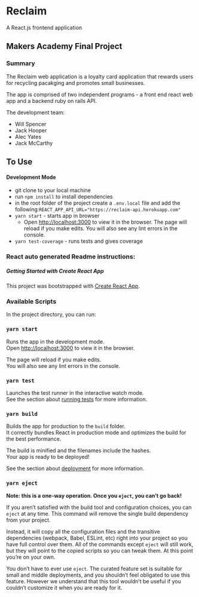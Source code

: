 # Reclaim

A React.js frontend application

## Makers Academy Final Project

### Summary

The Reclaim web application is a loyalty card application that rewards users for recycling pacakging and promotes small businesses.

The app is comprised of two independent programs - a front end react web app and a backend ruby on rails API.

The development team:
- Will Spencer
- Jack Hooper
- Alec Yates
- Jack McCarthy

## To Use

#### Development Mode
- git clone to your local machine
- run `npm install` to install dependencies
- in the root folder of the project create a `.env.local` file and add the following:`REACT_APP_API_URL="https://reclaim-api.herokuapp.com"`
- `yarn start` - starts app in browser
  - Open [http://localhost:3000](http://localhost:3000) to view it in the browser. The page will reload if you make edits. You will also see any lint errors in the console.
- `yarn test-coverage` - runs tests and gives coverage

### React auto generated Readme instructions:

##### Getting Started with Create React App

This project was bootstrapped with [Create React App](https://github.com/facebook/create-react-app).

### Available Scripts

In the project directory, you can run:

### `yarn start`

Runs the app in the development mode.\
Open [http://localhost:3000](http://localhost:3000) to view it in the browser.

The page will reload if you make edits.\
You will also see any lint errors in the console.

### `yarn test`

Launches the test runner in the interactive watch mode.\
See the section about [running tests](https://facebook.github.io/create-react-app/docs/running-tests) for more information.

### `yarn build`

Builds the app for production to the `build` folder.\
It correctly bundles React in production mode and optimizes the build for the best performance.

The build is minified and the filenames include the hashes.\
Your app is ready to be deployed!

See the section about [deployment](https://facebook.github.io/create-react-app/docs/deployment) for more information.

### `yarn eject`

**Note: this is a one-way operation. Once you `eject`, you can’t go back!**

If you aren’t satisfied with the build tool and configuration choices, you can `eject` at any time. This command will remove the single build dependency from your project.

Instead, it will copy all the configuration files and the transitive dependencies (webpack, Babel, ESLint, etc) right into your project so you have full control over them. All of the commands except `eject` will still work, but they will point to the copied scripts so you can tweak them. At this point you’re on your own.

You don’t have to ever use `eject`. The curated feature set is suitable for small and middle deployments, and you shouldn’t feel obligated to use this feature. However we understand that this tool wouldn’t be useful if you couldn’t customize it when you are ready for it.
